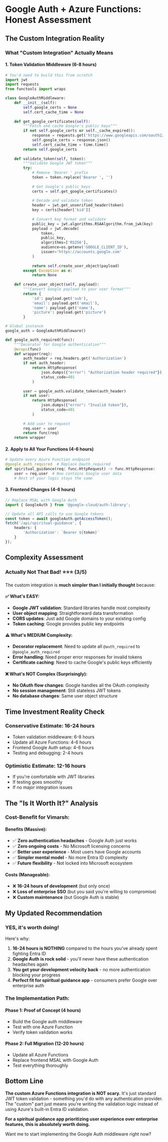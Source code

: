 # Google Auth + Azure Functions: Honest Assessment

## The Custom Integration Reality

### What "Custom Integration" Actually Means

#### 1. **Token Validation Middleware** (6-8 hours)
```python
# You'd need to build this from scratch
import jwt
import requests
from functools import wraps

class GoogleAuthMiddleware:
    def __init__(self):
        self.google_certs = None
        self.cert_cache_time = None
    
    def get_google_certificates(self):
        """Fetch and cache Google's public keys"""
        if not self.google_certs or self._cache_expired():
            response = requests.get('https://www.googleapis.com/oauth2/v3/certs')
            self.google_certs = response.json()
            self.cert_cache_time = time.time()
        return self.google_certs
    
    def validate_token(self, token):
        """Validate Google JWT token"""
        try:
            # Remove 'Bearer ' prefix
            token = token.replace('Bearer ', '')
            
            # Get Google's public keys
            certs = self.get_google_certificates()
            
            # Decode and validate token
            header = jwt.get_unverified_header(token)
            key = certs[header['kid']]
            
            # Convert key format and validate
            public_key = jwt.algorithms.RSAAlgorithm.from_jwk(key)
            payload = jwt.decode(
                token, 
                public_key, 
                algorithms=['RS256'],
                audience=os.getenv('GOOGLE_CLIENT_ID'),
                issuer='https://accounts.google.com'
            )
            
            return self.create_user_object(payload)
        except Exception as e:
            return None
    
    def create_user_object(self, payload):
        """Convert Google payload to your user format"""
        return {
            'id': payload.get('sub'),
            'email': payload.get('email'),
            'name': payload.get('name'),
            'picture': payload.get('picture')
        }

# Global instance
google_auth = GoogleAuthMiddleware()

def google_auth_required(func):
    """Decorator for Google authentication"""
    @wraps(func)
    def wrapper(req):
        auth_header = req.headers.get('Authorization')
        if not auth_header:
            return HttpResponse(
                json.dumps({"error": "Authorization header required"}),
                status_code=401
            )
        
        user = google_auth.validate_token(auth_header)
        if not user:
            return HttpResponse(
                json.dumps({"error": "Invalid token"}),
                status_code=401
            )
        
        # Add user to request
        req.user = user
        return func(req)
    return wrapper
```

#### 2. **Apply to All Your Functions** (4-6 hours)
```python
# Update every Azure Function endpoint
@google_auth_required  # Replace @auth_required
def spiritual_guidance(req: func.HttpRequest) -> func.HttpResponse:
    user = req.user  # Now contains Google user data
    # Rest of your logic stays the same
```

#### 3. **Frontend Changes** (4-6 hours)  
```typescript
// Replace MSAL with Google Auth
import { GoogleAuth } from '@google-cloud/auth-library';

// Update all API calls to use Google tokens
const token = await googleAuth.getAccessToken();
fetch('/api/spiritual-guidance', {
    headers: {
        'Authorization': `Bearer ${token}`
    }
});
```

## Complexity Assessment

### **Actually Not That Bad!** ⭐⭐⭐ (3/5)

The custom integration is **much simpler than I initially thought** because:

#### ✅ **What's EASY:**
- **Google JWT validation**: Standard libraries handle most complexity
- **User object mapping**: Straightforward data transformation
- **CORS updates**: Just add Google domains to your existing config
- **Token caching**: Google provides public key endpoints

#### ⚠️ **What's MEDIUM Complexity:**
- **Decorator replacement**: Need to update all `@auth_required` to `@google_auth_required`
- **Error handling**: Need proper error responses for invalid tokens
- **Certificate caching**: Need to cache Google's public keys efficiently

#### ❌ **What's NOT Complex (Surprisingly):**
- **No OAuth flow changes**: Google handles all the OAuth complexity
- **No session management**: Still stateless JWT tokens
- **No database changes**: Same user object structure

## Time Investment Reality Check

### **Conservative Estimate: 16-24 hours**
- Token validation middleware: 6-8 hours
- Update all Azure Functions: 4-6 hours  
- Frontend Google Auth setup: 4-6 hours
- Testing and debugging: 2-4 hours

### **Optimistic Estimate: 12-16 hours**
- If you're comfortable with JWT libraries
- If testing goes smoothly
- If no major integration issues

## The "Is It Worth It?" Analysis

### **Cost-Benefit for Vimarsh:**

#### **Benefits** (Massive):
- ✅ **Zero authentication headaches** - Google Auth just works
- ✅ **Zero ongoing costs** - No Microsoft licensing concerns
- ✅ **Better user experience** - Most users have Google accounts
- ✅ **Simpler mental model** - No more Entra ID complexity
- ✅ **Future flexibility** - Not locked into Microsoft ecosystem

#### **Costs** (Manageable):
- ❌ **16-24 hours of development** (but only once)
- ❌ **Loss of enterprise SSO** (but you said you're willing to compromise)
- ❌ **Custom maintenance** (but Google Auth is stable)

## My Updated Recommendation

### **YES, it's worth doing!** 

Here's why:

1. **16-24 hours is NOTHING** compared to the hours you've already spent fighting Entra ID
2. **Google Auth is rock solid** - you'll never have these authentication headaches again
3. **You get your development velocity back** - no more authentication blocking your progress
4. **Perfect fit for spiritual guidance app** - consumers prefer Google over enterprise auth

### **The Implementation Path:**

#### **Phase 1: Proof of Concept** (4 hours)
- Build the Google auth middleware
- Test with one Azure Function
- Verify token validation works

#### **Phase 2: Full Migration** (12-20 hours)  
- Update all Azure Functions
- Replace frontend MSAL with Google Auth
- Test everything thoroughly

## Bottom Line

**The custom Azure Functions integration is NOT scary.** It's just standard JWT token validation - something you'd do with any authentication provider. The "custom" part just means you're writing the validation logic instead of using Azure's built-in Entra ID validation.

**For a spiritual guidance app prioritizing user experience over enterprise features, this is absolutely worth doing.**

Want me to start implementing the Google Auth middleware right now?
